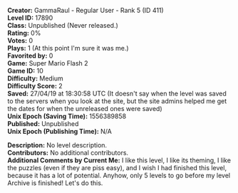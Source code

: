 **Creator:** GammaRaul - Regular User - Rank 5 (ID 411) <br>
**Level ID:** 17890 <br>
**Class:** Unpublished (Never released.) <br>
**Rating:** 0% <br>
**Votes:** 0 <br>
**Plays:** 1 (At this point I'm sure it was me.) <br>
**Favorited by:** 0 <br>
**Game:** Super Mario Flash 2 <br>
**Game ID:** 10 <br>
**Difficulty:** Medium <br>
**Difficulty Score:** 2 <br>
**Saved:** 27/04/19 at 18:30:58 UTC (It doesn't say when the level was saved to the servers when you look at the site, but the site admins helped me get the dates for when the unreleased ones were saved) <br>
**Unix Epoch (Saving Time):** 1556389858 <br>
**Published:** Unpublished <br>
**Unix Epoch (Publishing Time):** N/A

**Description:** No level description. <br>
**Contributors:** No additional contributors. <br>
**Additional Comments by Current Me:** I like this level, I like its theming, I like the puzzles (even if they are piss easy), and I wish I had finished this level, because it has a lot of potential. Anyhow, only 5 levels to go before my level Archive is finished! Let's do this.
